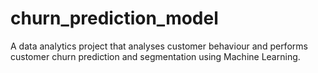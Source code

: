 # churn_prediction_model
A data analytics project that analyses customer behaviour and performs customer churn prediction and segmentation using Machine Learning.
